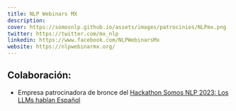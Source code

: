 ```yaml
---
title: NLP Webinars MX
description:
cover: https://somosnlp.github.io/assets/images/patrocinios/NLPmx.png
twitter: https://twitter.com/mx_nlp
linkedin: https://www.facebook.com/NLPWebinarsMx
website: https://nlpwebinarmx.org/ 
---
```


## Colaboración:
- Empresa patrocinadora de bronce del [Hackathon Somos NLP 2023: Los LLMs hablan Español](/hackathon)
